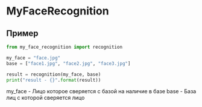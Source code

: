 # MyFaceRecognition

## Пример
```python
from my_face_recognition import recognition

my_face = "face.jpg"
base = ["face1.jpg", "face2.jpg", "face3.jpg"]

result = recognition(my_face, base)
print("result - {}".format(result))
```

my_face - Лицо которое сверяется с базой на наличие в базе
base - База лиц с которой сверяется лицо